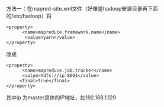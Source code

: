 方法一：在mapred-site.xml文件（好像是hadoop安装目录再下面的/etc/hadoop）将
```
<property>
      <name>mapreduce.framework.name</name>
       <value>yarn</value>
</property>
```
改成
```
<property>
      <name>mapreduce.job.tracker</name>
      <value>hdfs://ip:8001</value>
     <final>true</final>
</property>
```
其中ip 为master具体的IP地址，如192.168.1.129
